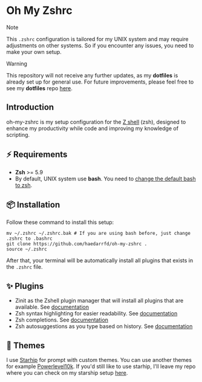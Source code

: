 # Oh My Zshrc

> [!NOTE]
> This `.zshrc` configuration is tailored for my UNIX system and may require adjustments on other systems. So if you encounter any issues, you need to make your own setup.

> [!WARNING]
> This repository will not receive any further updates, as my **dotfiles** is already set up for general use.  For future improvements, please feel free to see my **dotfiles** repo [here](https://github.com/haedarrfd/dotfiles.git).

## Introduction

oh-my-zshrc is my setup configuration for the [Z shell](https://en.wikipedia.org/wiki/Z_shell) (zsh), designed to enhance my productivity while code and improving my knowledge of scripting.

## ⚡️ Requirements

* **Zsh** >= 5.9
* By default, UNIX system use **bash**. You need to [change the default bash to zsh](https://swaroop-m.medium.com/how-to-change-the-default-bash-shell-to-zsh-on-linux-de7f80839b7a).

## 📦 Installation

Follow these command to install this setup:

```shell
mv ~/.zshrc ~/.zshrc.bak # If you are using bash before, just change .zshrc to .bashrc
git clone https://github.com/haedarrfd/oh-my-zshrc .
source ~/.zshrc
```

After that, your terminal will be automatically install all plugins that exists in the `.zshrc` file.

## ✨ Plugins

* Zinit as the Zshell plugin manager that will install all plugins that are available. See [documentation](https://github.com/zdharma-continuum/zinit)
* Zsh syntax highlighting for easier readability. See [documentation](https://github.com/zsh-users/zsh-syntax-highlighting)
* Zsh completions. See [documentation](https://github.com/zsh-users/zsh-completions)
* Zsh autosuggestions as you type based on history. See [documentation](https://github.com/zsh-users/zsh-autosuggestions)

## 🎨 Themes

I use [Starhip](https://starship.rs/) for prompt with custom themes. You can use another themes for example [Powerlevel10k](https://github.com/romkatv/powerlevel10k). If you'd still like to use starhip, I'll leave my repo where you can check on my starship setup [here](https://github.com/haedarrfd/oh-my-starship.git).
